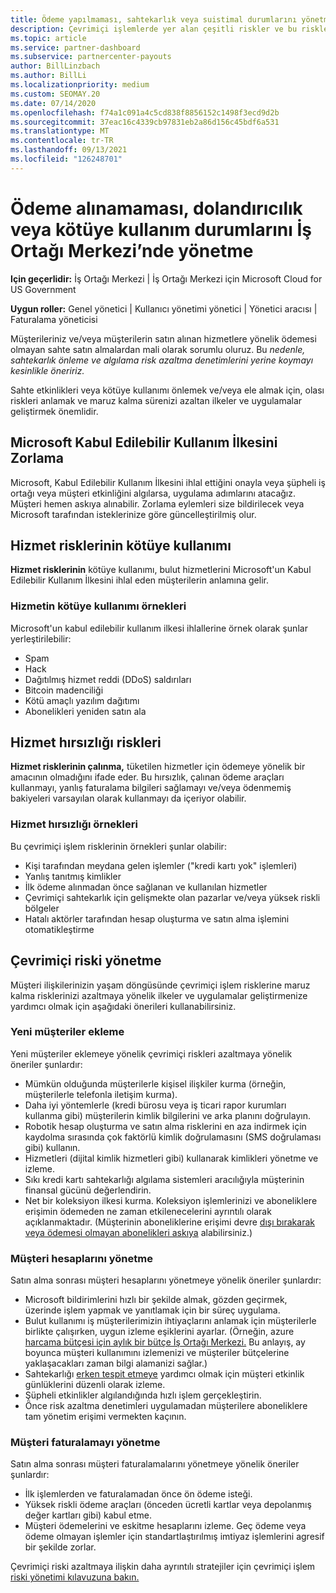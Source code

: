 ```yaml
---
title: Ödeme yapılmaması, sahtekarlık veya suistimal durumlarını yönetme
description: Çevrimiçi işlemlerde yer alan çeşitli riskler ve bu riskleri çevrimiçi işlemlerde yönetmek ve azaltmak için en iyi İş Ortağı Merkezi.
ms.topic: article
ms.service: partner-dashboard
ms.subservice: partnercenter-payouts
author: BillLinzbach
ms.author: BillLi
ms.localizationpriority: medium
ms.custom: SEOMAY.20
ms.date: 07/14/2020
ms.openlocfilehash: f74a1c091a4c5cd838f8856152c1498f3ecd9d2b
ms.sourcegitcommit: 37eac16c4339cb97831eb2a86d156c45bdf6a531
ms.translationtype: MT
ms.contentlocale: tr-TR
ms.lasthandoff: 09/13/2021
ms.locfileid: "126248701"
---
```

# <a name="managing-non-payment-fraud-or-misuse-in-partner-center"></a>Ödeme alınamaması, dolandırıcılık veya kötüye kullanım durumlarını İş Ortağı Merkezi’nde yönetme

**Için geçerlidir:** İş Ortağı Merkezi | İş Ortağı Merkezi için Microsoft Cloud for US Government

**Uygun roller:** Genel yönetici | Kullanıcı yönetimi yönetici | Yönetici aracısı | Faturalama yöneticisi

Müşterileriniz ve/veya müşterilerin satın alınan hizmetlere yönelik ödemesi olmayan sahte satın almalardan mali olarak sorumlu oluruz. Bu *nedenle, sahtekarlık önleme ve algılama risk azaltma denetimlerini yerine koymayı kesinlikle öneririz.*

Sahte etkinlikleri veya kötüye kullanımı önlemek ve/veya ele almak için, olası riskleri anlamak ve maruz kalma sürenizi azaltan ilkeler ve uygulamalar geliştirmek önemlidir.

## <a name="enforcement-of-microsoft-acceptable-use-policy"></a>Microsoft Kabul Edilebilir Kullanım İlkesini Zorlama

Microsoft, Kabul Edilebilir Kullanım İlkesini ihlal ettiğini onayla veya şüpheli iş ortağı veya müşteri etkinliğini algılarsa, uygulama adımlarını atacağız. Müşteri hemen askıya alınabilir. Zorlama eylemleri size bildirilecek veya Microsoft tarafından isteklerinize göre güncelleştirilmiş olur.

## <a name="abuse-of-service-risks"></a>Hizmet risklerinin kötüye kullanımı

**Hizmet risklerinin** kötüye kullanımı, bulut hizmetlerini Microsoft'un Kabul Edilebilir Kullanım İlkesini ihlal eden müşterilerin anlamına gelir.

### <a name="examples-of-abuse-of-service"></a>Hizmetin kötüye kullanımı örnekleri

Microsoft'un kabul edilebilir kullanım ilkesi ihlallerine örnek olarak şunlar yerleştirilebilir:

- Spam
- Hack
- Dağıtılmış hizmet reddi (DDoS) saldırıları
- Bitcoin madenciliği
- Kötü amaçlı yazılım dağıtımı
- Abonelikleri yeniden satın ala

## <a name="theft-of-service-risks"></a>Hizmet hırsızlığı riskleri

**Hizmet risklerinin çalınma,** tüketilen hizmetler için ödemeye yönelik bir amacının olmadığını ifade eder. Bu hırsızlık, çalınan ödeme araçları kullanmayı, yanlış faturalama bilgileri sağlamayı ve/veya ödenmemiş bakiyeleri varsayılan olarak kullanmayı da içeriyor olabilir.

### <a name="examples-of-service-theft"></a>Hizmet hırsızlığı örnekleri

Bu çevrimiçi işlem risklerinin örnekleri şunlar olabilir:

- Kişi tarafından meydana gelen işlemler ("kredi kartı yok" işlemleri)
- Yanlış tanıtmış kimlikler
- İlk ödeme alınmadan önce sağlanan ve kullanılan hizmetler
- Çevrimiçi sahtekarlık için gelişmekte olan pazarlar ve/veya yüksek riskli bölgeler
- Hatalı aktörler tarafından hesap oluşturma ve satın alma işlemini otomatikleştirme

## <a name="managing-online-risk"></a>Çevrimiçi riski yönetme

Müşteri ilişkilerinizin yaşam döngüsünde çevrimiçi işlem risklerine maruz kalma risklerinizi azaltmaya yönelik ilkeler ve uygulamalar geliştirmenize yardımcı olmak için aşağıdaki önerileri kullanabilirsiniz.

### <a name="onboarding-new-customers"></a>Yeni müşteriler ekleme

Yeni müşteriler eklemeye yönelik çevrimiçi riskleri azaltmaya yönelik öneriler şunlardır:

- Mümkün olduğunda müşterilerle kişisel ilişkiler kurma (örneğin, müşterilerle telefonla iletişim kurma).
- Daha iyi yöntemlerle (kredi bürosu veya iş ticari rapor kurumları kullanma gibi) müşterilerin kimlik bilgilerini ve arka planını doğrulayın.
- Robotik hesap oluşturma ve satın alma risklerini en aza indirmek için kaydolma sırasında çok faktörlü kimlik doğrulamasını (SMS doğrulaması gibi) kullanın.
- Hizmetleri (dijital kimlik hizmetleri gibi) kullanarak kimlikleri yönetme ve izleme.
- Sıkı kredi kartı sahtekarlığı algılama sistemleri aracılığıyla müşterinin finansal gücünü değerlendirin.
- Net bir koleksiyon ilkesi kurma. Koleksiyon işlemlerinizi ve aboneliklere erişimin ödemeden ne zaman etkilenecelerini ayrıntılı olarak açıklanmaktadır. (Müşterinin aboneliklerine erişimi devre [dışı bırakarak veya ödemesi olmayan abonelikleri askıya](create-a-new-subscription.md#suspend-a-subscription) alabilirsiniz.)

### <a name="managing-customer-accounts"></a>Müşteri hesaplarını yönetme

Satın alma sonrası müşteri hesaplarını yönetmeye yönelik öneriler şunlardır:

- Microsoft bildirimlerini hızlı bir şekilde almak, gözden geçirmek, üzerinde işlem yapmak ve yanıtlamak için bir süreç uygulama.
- Bulut kullanımı iş müşterilerimizin ihtiyaçlarını anlamak için müşterilerle birlikte çalışırken, uygun izleme eşiklerini ayarlar. (Örneğin, azure [harcama bütçesi için aylık bir bütçe İş Ortağı Merkezi.](set-an-azure-spending-budget-for-your-customers.md) Bu anlayış, ay boyunca müşteri kullanımını izlemenizi ve müşteriler bütçelerine yaklaşacakları zaman bilgi alamanizi sağlar.)
- Sahtekarlığı [erken tespit etmeye](activity-logs.md) yardımcı olmak için müşteri etkinlik günlüklerini düzenli olarak izleme.
- Şüpheli etkinlikler algılandığında hızlı işlem gerçekleştirin.
- Önce risk azaltma denetimleri uygulamadan müşterilere aboneliklere tam yönetim erişimi vermekten kaçının.

### <a name="managing-customer-billing"></a>Müşteri faturalamayı yönetme

Satın alma sonrası müşteri faturalamalarını yönetmeye yönelik öneriler şunlardır:

- İlk işlemlerden ve faturalamadan önce ön ödeme isteği.
- Yüksek riskli ödeme araçları (önceden ücretli kartlar veya depolanmış değer kartları gibi) kabul etme.
- Müşteri ödemelerini ve eskitme hesaplarını izleme. Geç ödeme veya ödeme olmayan işlemler için standartlaştırılmış imtiyaz işlemlerini agresif bir şekilde zorlar.

Çevrimiçi riski azaltmaya ilişkin daha ayrıntılı stratejiler için çevrimiçi işlem [riski yönetimi kılavuzuna bakın.](https://query.prod.cms.rt.microsoft.com/cms/api/am/binary/RE4Bhtt)
